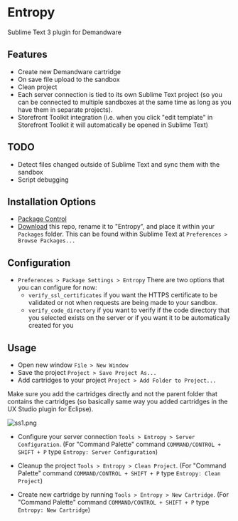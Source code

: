 Entropy
===

Sublime Text 3 plugin for Demandware

Features
---

* Create new Demandware cartridge
* On save file upload to the sandbox
* Clean project
* Each server connection is tied to its own Sublime Text project (so you can be connected to multiple sandboxes at the same time as long as you have them in separate projects).
* Storefront Toolkit integration (i.e. when you click "edit template" in Storefront Toolkit it will automatically be opened in Sublime Text)

TODO
---

* Detect files changed outside of Sublime Text and sync them with the sandbox
* Script debugging

Installation Options
---

* [Package Control](https://packagecontrol.io/)
* [Download](https://bitbucket.org/danechitoaie/entropy/get/master.zip) this repo, rename it to "Entropy", and place it within your `Packages` folder. This can be found within Sublime Text at `Preferences > Browse Packages...`

Configuration
---

* `Preferences > Package Settings > Entropy` There are two options that you can configure for now: 
    * `verify_ssl_certificates` if you want the HTTPS certificate to be validated or not when requests are being made to your sandbox.
    * `verify_code_directory` if you want to verify if the code directory that you selected exists on the server or if you want it to be automatically created for you

Usage
---

* Open new window `File > New Window`
* Save the project `Project > Save Project As...` 
* Add cartridges to your project `Project > Add Folder to Project...`

Make sure you add the cartridges directly and not the parent folder that contains the cartridges (so basically same way you added cartridges in the UX Studio plugin for Eclipse).

![ss1.png](https://bitbucket.org/repo/54M5Ga/images/3487319365-ss1.png)

* Configure your server connection `Tools > Entropy > Server Configuration`. (For "Command Palette" command `COMMAND/CONTROL + SHIFT + P` type `Entropy: Server Configuration`)

* Cleanup the project `Tools > Entropy > Clean Project`. (For "Command Palette" command `COMMAND/CONTROL + SHIFT + P` type `Entropy: Clean Project`)

* Create new cartridge by running `Tools > Entropy > New Cartridge`. (For "Command Palette" command `COMMAND/CONTROL + SHIFT + P` type `Entropy: New Cartridge`)